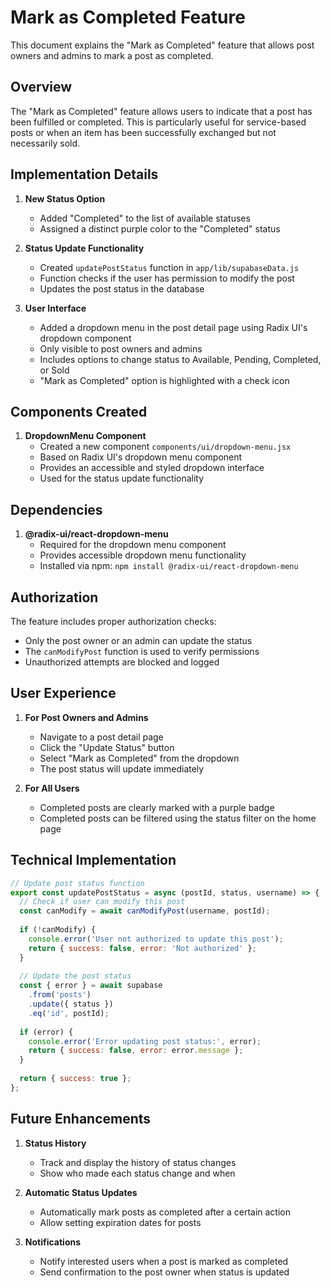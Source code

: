 # Mark as Completed Feature

This document explains the "Mark as Completed" feature that allows post owners and admins to mark a post as completed.

## Overview

The "Mark as Completed" feature allows users to indicate that a post has been fulfilled or completed. This is particularly useful for service-based posts or when an item has been successfully exchanged but not necessarily sold.

## Implementation Details

1. **New Status Option**
   - Added "Completed" to the list of available statuses
   - Assigned a distinct purple color to the "Completed" status

2. **Status Update Functionality**
   - Created `updatePostStatus` function in `app/lib/supabaseData.js`
   - Function checks if the user has permission to modify the post
   - Updates the post status in the database

3. **User Interface**
   - Added a dropdown menu in the post detail page using Radix UI's dropdown component
   - Only visible to post owners and admins
   - Includes options to change status to Available, Pending, Completed, or Sold
   - "Mark as Completed" option is highlighted with a check icon

## Components Created

1. **DropdownMenu Component**
   - Created a new component `components/ui/dropdown-menu.jsx`
   - Based on Radix UI's dropdown menu component
   - Provides an accessible and styled dropdown interface
   - Used for the status update functionality

## Dependencies

1. **@radix-ui/react-dropdown-menu**
   - Required for the dropdown menu component
   - Provides accessible dropdown menu functionality
   - Installed via npm: `npm install @radix-ui/react-dropdown-menu`

## Authorization

The feature includes proper authorization checks:
- Only the post owner or an admin can update the status
- The `canModifyPost` function is used to verify permissions
- Unauthorized attempts are blocked and logged

## User Experience

1. **For Post Owners and Admins**
   - Navigate to a post detail page
   - Click the "Update Status" button
   - Select "Mark as Completed" from the dropdown
   - The post status will update immediately

2. **For All Users**
   - Completed posts are clearly marked with a purple badge
   - Completed posts can be filtered using the status filter on the home page

## Technical Implementation

```javascript
// Update post status function
export const updatePostStatus = async (postId, status, username) => {
  // Check if user can modify this post
  const canModify = await canModifyPost(username, postId);
  
  if (!canModify) {
    console.error('User not authorized to update this post');
    return { success: false, error: 'Not authorized' };
  }
  
  // Update the post status
  const { error } = await supabase
    .from('posts')
    .update({ status })
    .eq('id', postId);
  
  if (error) {
    console.error('Error updating post status:', error);
    return { success: false, error: error.message };
  }
  
  return { success: true };
};
```

## Future Enhancements

1. **Status History**
   - Track and display the history of status changes
   - Show who made each status change and when

2. **Automatic Status Updates**
   - Automatically mark posts as completed after a certain action
   - Allow setting expiration dates for posts

3. **Notifications**
   - Notify interested users when a post is marked as completed
   - Send confirmation to the post owner when status is updated 
